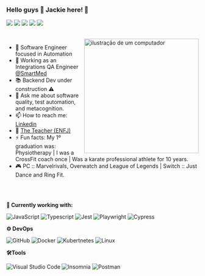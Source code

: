 

### Hello guys 👋 Jackie here! 🦄 

[<img src="https://img.shields.io/badge/%F0%9F%92%9C-Tests-blue?style=flat&color=grey"/>](#)
[<img src="https://img.shields.io/badge/%F0%9F%92%9C-Automation-blue?style=flat&color=grey"/>](#)
[<img src="https://img.shields.io/badge/%F0%9F%92%9C-Games-blue?style=flat&color=grey"/>](#)
[<img src="https://img.shields.io/badge/%F0%9F%92%9C-Music-blue?style=flat&color=grey"/>](#)
[<img src="https://img.shields.io/badge/%F0%9F%92%9C-BackEnd-blue?style=flat&color=grey"/>](#)

<br>
<img src="https://raw.githubusercontent.com/MicaelliMedeiros/micaellimedeiros/master/image/computer-illustration.png" alt="ilustração de um computador" min-width="300px" max-width="300px" width="300px" align="right">

- 👾 Software Engineer focused in Automation
- 🤖 Working as an Integrations QA Engineer [@SmartMed](https://www.smartmed.world) 
- 📚 Backend Dev under construction ⚠
- 💬 Ask me about software quality, test automation, and metacognition. 
- 📫 How to reach me: [Linkedin](https://www.linkedin.com/in/jacquetp/) 
- 🎈 [The Teacher (ENFJ)](https://www.truity.com/personality-type/ENFJ)
- ⚡ Fun facts: My 1º graduation was: Physiotherapy | I was a CrossFit coach once | Was a karate professional athlete for 10 years.
- 🎮 PC :: Marvelrivals, Overwatch and League of Legends | Switch :: Just Dance and Ring Fit.

<br>
<br>

**💼 Currently working with:**

![JavaScript](https://img.shields.io/badge/-JavaScript-333333?style=flat&logo=javascript)
![Typescript](https://img.shields.io/badge/-Typescript-333333?style=flat&logo=typescript)
![Jest](https://img.shields.io/badge/-Jest-333333?style=flat&logo=jest)
![Playwright](https://img.shields.io/badge/-Playwright-333333?style=flat&logo=playwright)
![Cypress](https://img.shields.io/badge/-Cypress-333333?style=flat&logo=cypress)

**⚙️ DevOps**

![GitHub](https://img.shields.io/badge/-GitHub-333333?style=flat&logo=github)
![Docker](https://img.shields.io/badge/-Docker-333333?style=flat&logo=docker)
![Kubertnetes](https://img.shields.io/badge/-Kubernetes-333333?style=flat&logo=kubernetes)
![Linux](https://img.shields.io/badge/-Linux-333333?style=flat&logo=linux)

**🛠️Tools**

![Visual Studio Code](https://img.shields.io/badge/-Visual%20Studio%20Code-333333?style=flat&logo=visual-studio-code&logoColor=007ACC)
![Insomnia](https://img.shields.io/badge/-Insomnia-333333?style=flat&logo=insomnia)
![Postman](https://img.shields.io/badge/-Postman-333333?style=flat&logo=postman)




<div align="center">

